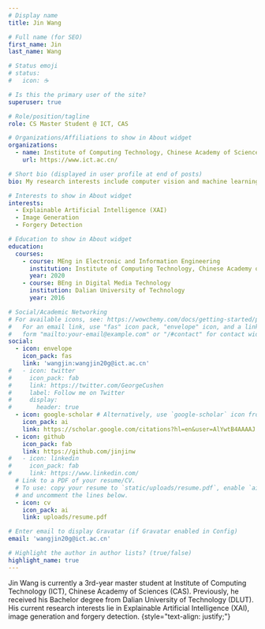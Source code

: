 ```yaml
---
# Display name
title: Jin Wang 

# Full name (for SEO)
first_name: Jin
last_name: Wang

# Status emoji
# status:
#   icon: ☕️

# Is this the primary user of the site?
superuser: true

# Role/position/tagline
role: CS Master Student @ ICT, CAS

# Organizations/Affiliations to show in About widget
organizations:
  - name: Institute of Computing Technology, Chinese Academy of Sciences
    url: https://www.ict.ac.cn/

# Short bio (displayed in user profile at end of posts)
bio: My research interests include computer vision and machine learning.

# Interests to show in About widget
interests:
  - Explainable Artificial Intelligence (XAI)
  - Image Generation
  - Forgery Detection

# Education to show in About widget
education:
  courses:
    - course: MEng in Electronic and Information Engineering
      institution: Institute of Computing Technology, Chinese Academy of Sciences
      year: 2020
    - course: BEng in Digital Media Technology
      institution: Dalian University of Technology
      year: 2016

# Social/Academic Networking
# For available icons, see: https://wowchemy.com/docs/getting-started/page-builder/#icons
#   For an email link, use "fas" icon pack, "envelope" icon, and a link in the
#   form "mailto:your-email@example.com" or "/#contact" for contact widget.
social:
  - icon: envelope
    icon_pack: fas
    link: 'wangjin:wangjin20g@ict.ac.cn'
#   - icon: twitter
#     icon_pack: fab
#     link: https://twitter.com/GeorgeCushen
#     label: Follow me on Twitter
#     display:
#       header: true
  - icon: google-scholar # Alternatively, use `google-scholar` icon from `ai` icon pack
    icon_pack: ai
    link: https://scholar.google.com/citations?hl=en&user=AlYwtB4AAAAJ
  - icon: github
    icon_pack: fab
    link: https://github.com/jinjinw
#   - icon: linkedin
#     icon_pack: fab
#     link: https://www.linkedin.com/
  # Link to a PDF of your resume/CV.
  # To use: copy your resume to `static/uploads/resume.pdf`, enable `ai` icons in `params.yaml`,
  # and uncomment the lines below.
  - icon: cv
    icon_pack: ai
    link: uploads/resume.pdf

# Enter email to display Gravatar (if Gravatar enabled in Config)
email: 'wangjin20g@ict.ac.cn'

# Highlight the author in author lists? (true/false)
highlight_name: true
---
```


Jin Wang is currently a 3rd-year master student at Institute of Computing Technology (ICT), Chinese Academy of Sciences (CAS). Previously, he received his Bachelor degree from Dalian University of Technology (DLUT). His current research interests lie in Explainable Artificial Intelligence (XAI), image generation and forgery detection.
{style="text-align: justify;"}
